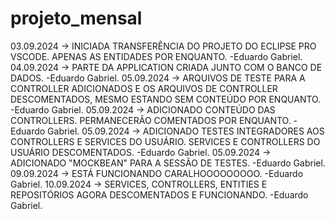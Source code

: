 # projeto_mensal
03.09.2024 -> INICIADA TRANSFERÊNCIA DO PROJETO DO ECLIPSE PRO VSCODE. APENAS AS ENTIDADES POR ENQUANTO. -Eduardo Gabriel.
04.09.2024 -> PARTE DA APPLICATION CRIADA JUNTO COM O BANCO DE DADOS. -Eduardo Gabriel.
05.09.2024 -> ARQUIVOS DE TESTE PARA A CONTROLLER ADICIONADOS E OS ARQUIVOS DE CONTROLLER DESCOMENTADOS, MESMO ESTANDO SEM CONTEÚDO POR ENQUANTO. -Eduardo Gabriel.
05.09.2024 -> ADICIONADO CONTEÚDO DAS CONTROLLERS. PERMANECERÃO COMENTADOS POR ENQUANTO. -Eduardo Gabriel.
05.09.2024 -> ADICIONADO TESTES INTEGRADORES AOS CONTROLLERS E SERVICES DO USUÁRIO. SERVICES E CONTROLLERS DO USUÁRIO DESCOMENTADOS. -Eduardo Gabriel.
05.09.2024 -> ADICIONADO "MOCKBEAN" PARA A SESSÃO DE TESTES. -Eduardo Gabriel.
09.09.2024 -> ESTÁ FUNCIONANDO CARALHOOOOOOOOO. -Eduardo Gabriel.
10.09.2024 -> SERVICES, CONTROLLERS, ENTITIES E REPOSITÓRIOS AGORA DESCOMENTADOS E FUNCIONANDO. -Eduardo Gabriel.